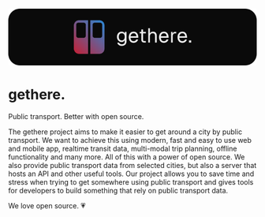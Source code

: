 <p align="center">
  <img src="https://github.com/gethere-project/.github/blob/main/.github/assets/gethere-logo-700x160.png?raw=true" alt="gethere logo" />
</p>

# gethere.

Public transport. Better with open source.

The gethere project aims to make it easier to get around a city by public transport. We want to achieve this using modern, fast and easy to use web and mobile app, realtime transit data, multi-modal trip planning, offline functionality and many more. All of this with a power of open source. We also provide public transport data from selected cities, but also a server that hosts an API and other useful tools. Our project allows you to save time and stress when trying to get somewhere using public transport and gives tools for developers to build something that rely on public transport data.

We love open source. 💗
